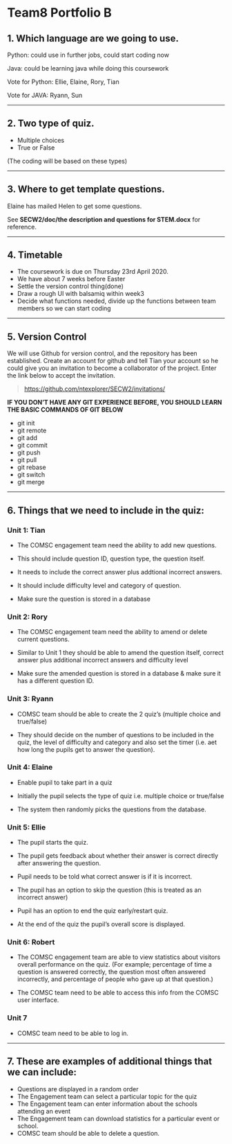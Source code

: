 # Team8 Portfolio B

## 1. Which language are we going to use.
Python: could use in further jobs, could start coding now

Java: could be learning java while doing this coursework

Vote for Python: Ellie, Elaine, Rory, Tian 

Vote for JAVA: Ryann, Sun

---
## 2. Two type of quiz.

* Multiple choices
* True or False

(The coding will be based on these types)

---
## 3. Where to get template questions.

Elaine has mailed Helen to get some questions.

See **SECW2/doc/the description and questions for STEM.docx** for reference. 

---

## 4. Timetable

* The coursework is due on Thursday 23rd April 2020.
* We have about 7 weeks before Easter
* Settle the version control thing(done)
* Draw a rough UI with balsamiq within week3
* Decide what functions needed, divide up the functions between team members so we can start coding

---

## 5. Version Control

We will use Github for version control, and the repository has been established.
Create an account for github and tell Tian your account so he could give you an invitation to become a collaborator of the project.
Enter the link below to accept the invitation.

> https://github.com/ntexplorer/SECW2/invitations/

**IF YOU DON’T HAVE ANY GIT EXPERIENCE BEFORE, YOU SHOULD LEARN THE BASIC COMMANDS OF GIT BELOW**
* git init
* git remote
* git add
* git commit
* git push
* git pull
* git rebase
* git switch
* git merge

---

## 6. Things that we need to include in the quiz:

### Unit 1: Tian
* The COMSC engagement team need the ability to add new questions.

* This should include question ID, question type, the question itself.

* It needs to include the correct answer plus addtional incorrect answers. 

* It should include difficulty level and category of question.

* Make sure the question is stored in a database

### Unit 2: Rory
* The COMSC engagement team need the ability to amend or delete current questions.

* Similar to Unit 1 they should be able to amend the question itself, correct answer plus additional incorrect answers and difficulty level

* Make sure the amended question is stored in a database & make sure it has a different question ID. 

### Unit 3: Ryann
* COMSC team should be able to create the 2 quiz’s (multiple choice and true/false)

* They should decide on the number of questions to be included in the quiz, the level of difficulty and category and also set the timer (i.e. aet how long the pupils get to answer the question). 

### Unit 4: Elaine
* Enable pupil to take part in a quiz
 
* Initially the pupil selects the type of quiz i.e. multiple choice or true/false

* The system then randomly picks the questions from the database. 

### Unit 5: Ellie
* The pupil starts the quiz.

* The pupil gets feedback about whether their answer is correct directly after answering the question. 

* Pupil needs to be told what correct answer is if it is incorrect. 

* The pupil has an option to skip the question (this is treated as an incorrect answer) 

* Pupil has an option to end the quiz early/restart quiz. 

* At the end of the quiz the pupil’s overall score is displayed. 

### Unit 6: Robert
* The COMSC engagement team are able to view statistics about visitors overall performance on the quiz. (For example; percentage of time a question is answered correctly, the question most often answered incorrectly, and percentage of people who gave up at that question.)

* The COMSC team need to be able to access this info from the COMSC user interface. 

### Unit 7
* COMSC team need to be able to log in.

---

## 7. These are examples of additional things that we can include:

* Questions are displayed in a random order
* The Engagement team can select a particular topic for the quiz
* The Engagement team can enter information about the schools attending an event
* The Engagement team can download statistics for a particular event or school.
* COMSC team should be able to delete a question.